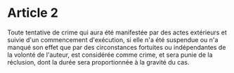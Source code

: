 # Article 2
Toute tentative de crime qui aura été manifestée par des actes extérieurs et
suivie d'un commencement d'exécution, si elle n'a été suspendue ou n'a manqué son
effet que par des circonstances fortuites ou indépendantes de la volonté de l'auteur, est
considérée comme crime, et sera punie de la réclusion, dont la durée sera
proportionnée à la gravité du cas.